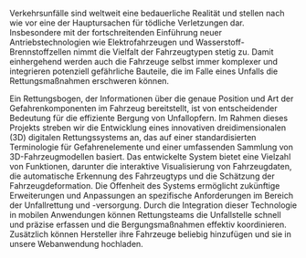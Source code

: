 Verkehrsunfälle sind weltweit eine bedauerliche Realität und stellen nach wie vor eine der Hauptursachen für tödliche Verletzungen dar. Insbesondere mit der fortschreitenden Einführung neuer Antriebstechnologien wie Elektrofahrzeugen und Wasserstoff-Brennstoffzellen nimmt die Vielfalt der Fahrzeugtypen stetig zu. Damit einhergehend werden auch die Fahrzeuge selbst immer komplexer und integrieren potenziell gefährliche Bauteile, die im Falle eines Unfalls die Rettungsmaßnahmen erschweren können.

Ein Rettungsbogen, der Informationen über die genaue Position und Art der Gefahrenkomponenten im Fahrzeug bereitstellt, ist von entscheidender Bedeutung für die effiziente Bergung von Unfallopfern. Im Rahmen dieses Projekts streben wir die Entwicklung eines innovativen dreidimensionalen (3D) digitalen Rettungssystems an, das auf einer standardisierten Terminologie für Gefahrenelemente und einer umfassenden Sammlung von 3D-Fahrzeugmodellen basiert. Das entwickelte System bietet eine Vielzahl von Funktionen, darunter die interaktive Visualisierung von Fahrzeugdaten, die automatische Erkennung des Fahrzeugtyps und die Schätzung der Fahrzeugdeformation.
Die Offenheit des Systems ermöglicht zukünftige Erweiterungen und Anpassungen an spezifische Anforderungen im Bereich der Unfallrettung und -versorgung. Durch die Integration dieser Technologie in mobilen Anwendungen können Rettungsteams die Unfallstelle schnell und präzise erfassen und die Bergungsmaßnahmen effektiv koordinieren. Zusätzlich können Hersteller ihre Fahrzeuge beliebig hinzufügen und sie in unsere Webanwendung hochladen.

